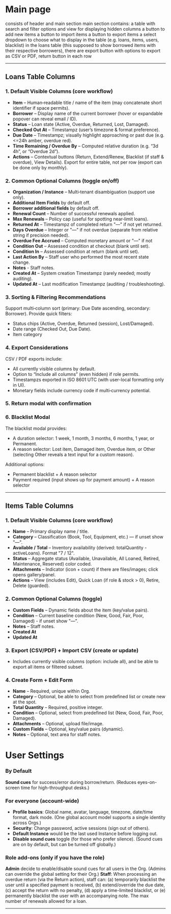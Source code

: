 # Main page
consists of header and main section
main section contains:
a table with search and filter options and view for displaying hidden columns
a button to add new items
a button to import items
a button to export items
a select dropdown to choose what to display in the table (e.g. loans, items, users, blacklist)
in the loans table (this supposed to show borrowed items with their respective borrowers), there are export button with options to export as CSV or PDF, return button in each row

---

## Loans Table Columns

### 1. Default Visible Columns (core workflow)
* **Item** – Human‑readable title / name of the item (may concatenate short identifier if space permits).
* **Borrower** – Display name of the current borrower (hover or expandable popover can reveal email / ID).
* **Status** – Loan state (Active, Overdue, Returned, Lost, Damaged).
* **Checked Out At** – Timestampz (user’s timezone & format preference).
* **Due Date** – Timestampz; visually highlight approaching or past due (e.g. <=24h amber, overdue red).
* **Time Remaining / Overdue By** – Computed relative duration (e.g. “3d 4h”, or “Overdue 2d”).
* **Actions** – Contextual buttons (Return, Extend/Renew, Blacklist (if staff & overdue), View Details). Export for entire table, not per row (export can be done only by monthly).

### 2. Common Optional Columns (toggle on/off)
* **Organization / Instance** – Multi‑tenant disambiguation (support use only).
* **Additional Item Fields** by default off.
* **Borrower additional fields** by default off.
* **Renewal Count** – Number of successful renewals applied.
* **Max Renewals** – Policy cap (useful for spotting near‑limit loans).
* **Returned At** – Timestampz of completed return "—" if not yet returned.
* **Days Overdue** – Integer or "—" if not overdue (separate from relative string if precision needed).
* **Overdue Fee Accrued** – Computed monetary amount or "—" if not
* **Condition Out** – Assessed condition at checkout (blank until set).
* **Condition In** – Assessed condition at return (blank until set).
* **Last Action By** – Staff user who performed the most recent state change.
* **Notes** - Staff notes.
* **Created At** – System creation Timestampz (rarely needed; mostly auditing).
* **Updated At** – Last modification Timestampz (auditing / troubleshooting).

### 3. Sorting & Filtering Recommendations
Support multi‑column sort (primary: Due Date ascending, secondary: Borrower). Provide quick filters:
* Status chips (Active, Overdue, Returned (session), Lost/Damaged).
* Date range (Checked Out, Due Date).
* Item category

### 4. Export Considerations
CSV / PDF exports include:
* All currently visible columns by default.
* Option to “Include all columns” (even hidden) if role permits.
* Timestampzs exported in ISO 8601 UTC (with user-local formatting only in UI).
* Monetary fields include currency code if multi‑currency potential.

### 5. Return modal with confirmation

### 6. Blacklist Modal
The blacklist modal provides:
* A duration selector: 1 week, 1 month, 3 months, 6 months, 1 year, or Permanent.
* A reason selector: Lost item, Damaged item, Overdue item, or Other (selecting Other reveals a text input for a custom reason).

Additional options:
* Permanent blacklist + A reason selector
* Payment required (input shows up for payment amount) + A reason selector

---

## Items Table Columns

### 1. Default Visible Columns (core workflow)
* **Name** – Primary display name / title.
* **Category** – Classification (Book, Tool, Equipment, etc.) — if unset show "—".
* **Available / Total** – Inventory availability (derived: totalQuantity - activeLoans). Format "7 / 12".
* **Status** – Aggregate status (Available, Unavailable, All Loaned, Retired, Maintenance, Reserved) color coded.
* **Attachments** – Indicator (icon + count) if there are files/images; click opens gallery/panel.
* **Actions** – View (includes Edit), Quick Loan (if role & stock > 0), Retire, Delete (guarded).

### 2. Common Optional Columns (toggle)
* **Custom Fields** – Dynamic fields about the item (key/value pairs).
* **Condition** – Current baseline condition (New, Good, Fair, Poor, Damaged) - if unset show "—".
* **Notes** – Staff notes.
* **Created At**
* **Updated At**

### 3. Export (CSV/PDF) + Import CSV (create or update)
* Includes currently visible columns (option: include all), and be able to export all items or filtered subset.

### 4. Create Form + Edit Form
* **Name** – Required, unique within Org.
* **Category** – Optional, be able to select from predefined list or create new at the spot.
* **Total Quantity** – Required, positive integer.
* **Condition** – Optional, select from predefined list (New, Good, Fair, Poor, Damaged).
* **Attachments** – Optional, upload file/image.
* **Custom Fields** – Optional, key/value pairs (dynamic).
* **Notes** – Optional, text area for staff notes.

# User Settings
### By Default
**Sound cues** for success/error during borrow/return. (Reduces eyes-on-screen time for high-throughput desks.)

### For everyone (account-wide)

* **Profile basics**: Global name, avatar, language, timezone, date/time format, dark mode. (One global account model supports a single identity across Orgs.)
* **Security**: Change password, active sessions (sign out of others).
* **Default Instance** would be the last used Instance before logging out.
* **Disable sound cues** toggle (for those who prefer silence). (Sound cues are on by default, but can be turned off globally.)

### Role add-ons (only if you have the role)
**Admin** decide to enable/disable sound cues for all users in the Org. (Admins can override the global setting for their Org.)
**Staff**: When processing an overdue return (via the Return action), staff can: (a) temporarily blacklist the user until a specified payment is received, (b) extend/override the due date, (c) accept the return with no penalty, (d) apply a time-limited blacklist, or (e) permanently blacklist the user with an accompanying note.
The max number of renewals allowed for a loan.

---
